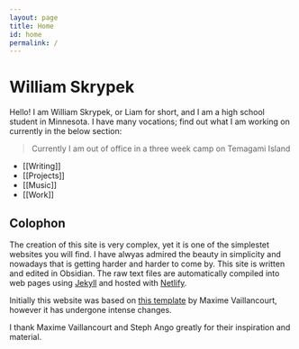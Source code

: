 ```yaml
---
layout: page
title: Home
id: home
permalink: /
---
```


# William Skrypek
Hello! I am William Skrypek, or Liam for short, and I am a high school student in Minnesota. I have many vocations; find out what I am working on currently in the below section:

>Currently I am out of office in a three week camp on Temagami Island
- [[Writing]]
- [[Projects]]
- [[Music]]
- [[Work]]

## Colophon

The creation of this site is very complex, yet it is one of the simplestet websites you will find. I have alwyas admired the beauty in simplicity and nowadays that is getting harder and harder to come by.
This site is written and edited in Obsidian. The raw text files are automatically compiled into web pages using [Jekyll](https://jekyllrb.com/) and hosted with [Netlify](https://www.netlify.com/).

Initially this website was based on [this template](https://github.com/maximevaillancourt/digital-garden-jekyll-template) by Maxime Vaillancourt, however it has undergone intense changes.

I thank Maxime Vaillancourt and Steph Ango greatly for their inspiration and material.
